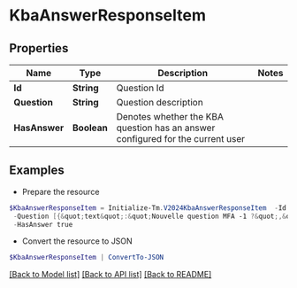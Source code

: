 # KbaAnswerResponseItem
## Properties

Name | Type | Description | Notes
------------ | ------------- | ------------- | -------------
**Id** | **String** | Question Id | 
**Question** | **String** | Question description | 
**HasAnswer** | **Boolean** | Denotes whether the KBA question has an answer configured for the current user | 

## Examples

- Prepare the resource
```powershell
$KbaAnswerResponseItem = Initialize-Tm.V2024KbaAnswerResponseItem  -Id c54fee53-2d63-4fc5-9259-3e93b9994135 `
 -Question [{&quot;text&quot;:&quot;Nouvelle question MFA -1 ?&quot;,&quot;locale&quot;:&quot;fr&quot;},{&quot;text&quot;:&quot;MFA new question -1 ?&quot;,&quot;locale&quot;:&quot;&quot;}] `
 -HasAnswer true
```

- Convert the resource to JSON
```powershell
$KbaAnswerResponseItem | ConvertTo-JSON
```

[[Back to Model list]](../README.md#documentation-for-models) [[Back to API list]](../README.md#documentation-for-api-endpoints) [[Back to README]](../README.md)

